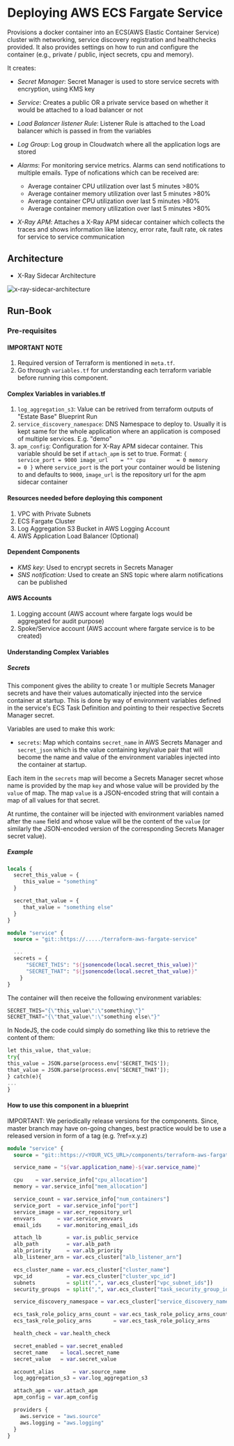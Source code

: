 # Deploying AWS ECS Fargate Service

Provisions a docker container into an ECS(AWS Elastic Container Service) cluster with networking, service discovery registration and healthchecks provided. It also provides settings on how to run and configure the container (e.g., private / public, inject secrets, cpu and memory).

It creates:

- *Secret Manager*: Secret Manager is used to store service secrets with encryption, using KMS key

- *Service*: Creates a public OR a private service based on whether it would be attached to a load balancer or not

- *Load Balancer listener Rule*: Listener Rule is attached to the Load balancer which is passed in from the variables

- *Log Group*: Log group in Cloudwatch where all the application logs are stored

- *Alarms*: For monitoring service metrics. Alarms can send notifications to multiple emails. Type of nofications which can be received are:
  - Average container CPU utilization over last 5 minutes >80%
  - Average container memory utilization over last 5 minutes >80%
  - Average container CPU utilization over last 5 minutes >80%
  - Average container memory utilization over last 5 minutes >80%

- *X-Ray APM*: Attaches a X-Ray APM sidecar container which collects the traces and shows information like latency, error rate, fault rate, ok rates for service to service communication

## Architecture

- X-Ray Sidecar Architecture

![x-ray-sidecar-architecture](https://media.github.mdl.cloud/user/372/files/ffa53400-a5b2-11ea-8c73-eaa6fd875eea)

## Run-Book

### Pre-requisites

#### IMPORTANT NOTE

1. Required version of Terraform is mentioned in `meta.tf`.
2. Go through `variables.tf` for understanding each terraform variable before running this component.

#### Complex Variables in variables.tf

1. `log_aggregation_s3`: Value can be retrived from terraform outputs of "Estate Base" Blueprint Run
2. `service_discovery_namespace`: DNS Namespace to deploy to. Usually it is kept same for the whole application where an application is composed of multiple services. E.g. "demo"
3. `apm_config`: Configuration for X-Ray APM sidecar container. This variable should be set if `attach_apm` is set to true. Format: `{
    service_port = 9000
    image_url    = ""
    cpu          = 0
    memory       = 0
  }` where `service_port` is the port your container would be listening to and defaults to `9000`, `image_url` is the repository url for the apm sidecar container

#### Resources needed before deploying this component

1. VPC with Private Subnets
2. ECS Fargate Cluster
3. Log Aggregation S3 Bucket in AWS Logging Account
4. AWS Application Load Balancer (Optional)

#### Dependent Components

- *KMS key*: Used to encrypt secrets in Secrets Manager
- *SNS notification*: Used to create an SNS topic where alarm notifications can be published

#### AWS Accounts

1. Logging account (AWS account where fargate logs would be aggregated for audit purpose)
2. Spoke/Service account (AWS account where fargate service is to be created)

#### Understanding Complex Variables

##### Secrets

This component gives the ability to create 1 or multiple Secrets Manager secrets and have their values automatically injected into the service container at startup. This is done by way of environment variables defined in the service's ECS Task Definition and pointing to their respective Secrets Manager secret.

Variables are used to make this work:

- `secrets`: Map which contains `secret_name` in AWS Secrets Manager and `secret_json` which is the value containing key/value pair that will become the name and value of the environment variables injected into the container at startup.

Each item in the `secrets` map will become a Secrets Manager secret whose name is provided by the map `key` and whose value will be provided by the `value` of map. The map `value` is a JSON-encoded string that will contain a map of all values for that secret.

At runtime, the container will be injected with environment variables named after the `name` field and whose value will be the content of the `value` (or similarly the JSON-encoded version of the corresponding Secrets Manager secret value).

##### Example

```terraform
locals {
  secret_this_value = {
     this_value = "something"
  }

  secret_that_value = {
     that_value = "something else"
  }
}

module "service" {
  source = "git::https://...../terraform-aws-fargate-service"

  ...
  secrets = {
      "SECRET_THIS": "${jsonencode(local.secret_this_value)}"
      "SECRET_THAT": "${jsonencode(local.secret_that_value)}"
    }
}
```

The container will then receive the following environment variables:

```terraform
SECRET_THIS="{\"this_value\":\"something\"}"
SECRET_THAT="{\"that_value\":\"something else\"}"
```

In NodeJS, the code could simply do something like this to retrieve the content of them:

```terraform
let this_value, that_value;
try{
this_value = JSON.parse(process.env['SECRET_THIS']);
that_value = JSON.parse(process.env['SECRET_THAT']);
} catch(e){
...
}
```

#### How to use this component in a blueprint

IMPORTANT: We periodically release versions for the components. Since, master branch may have on-going changes, best practice would be to use a released version in form of a tag (e.g. ?ref=x.y.z)

```terraform
module "service" {
  source = "git::https://<YOUR_VCS_URL>/components/terraform-aws-fargate-service?ref=v6.1.0"

  service_name = "${var.application_name}-${var.service_name}"

  cpu    = var.service_info["cpu_allocation"]
  memory = var.service_info["mem_allocation"]

  service_count = var.service_info["num_containers"]
  service_port  = var.service_info["port"]
  service_image = var.ecr_repository_url
  envvars       = var.service_envvars
  email_ids     = var.monitoring_email_ids

  attach_lb        = var.is_public_service
  alb_path         = var.alb_path
  alb_priority     = var.alb_priority
  alb_listener_arn = var.ecs_cluster["alb_listener_arn"]

  ecs_cluster_name = var.ecs_cluster["cluster_name"]
  vpc_id           = var.ecs_cluster["cluster_vpc_id"]
  subnets          = split(",", var.ecs_cluster["vpc_subnet_ids"])
  security_groups  = split(",", var.ecs_cluster["task_security_group_ids"])

  service_discovery_namespace = var.ecs_cluster["service_discovery_namespace"]

  ecs_task_role_policy_arns_count = var.ecs_task_role_policy_arns_count
  ecs_task_role_policy_arns       = var.ecs_task_role_policy_arns

  health_check = var.health_check

  secret_enabled = var.secret_enabled
  secret_name    = local.secret_name
  secret_value   = var.secret_value

  account_alias      = var.source_name
  log_aggregation_s3 = var.log_aggregation_s3

  attach_apm = var.attach_apm
  apm_config = var.apm_config

  providers {
    aws.service = "aws.source"
    aws.logging = "aws.logging"
  }
}
```
